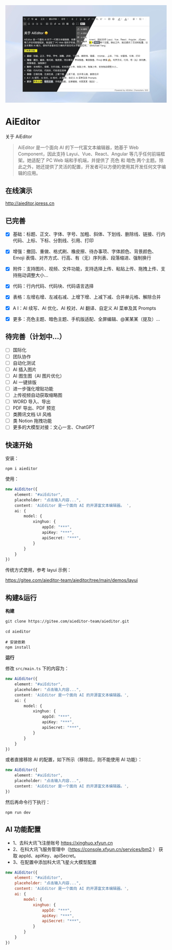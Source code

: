 ![screenshot.png](docs%2Fassets%2Fimage%2Fscreenshot.png)
# AiEditor

关于 AiEditor

> AiEditor 是一个面向 AI 的下一代富文本编辑器，她基于 Web Component，因此支持 Layui、Vue、React、Angular 等几乎任何前端框架。她适配了 PC Web 端和手机端，并提供了 亮色 和 暗色 两个主题。除此之外，她还提供了灵活的配置，开发者可以方便的使用其开发任何文字编辑的应用。



## 在线演示

http://aieditor.jpress.cn


## 已完善

- [x] 基础：标题、正文、字体、字号、加粗、斜体、下划线、删除线、链接、行内代码、上标、下标、分割线、引用、打印
- [x] 增强：撤回、重做、格式刷、橡皮擦、待办事项、字体颜色、背景颜色、Emoji 表情、对齐方式、行高、有（无）序列表、段落缩进、强制换行
- [x] 附件：支持图片、视频、文件功能，支持选择上传、粘贴上传、拖拽上传、支持拖动调整大小...
- [x] 代码：行内代码、代码块、代码语言选择
- [x] 表格：左增右增、左减右减、上增下增、上减下减、合并单元格、解除合并
- [x] A I：AI 续写、AI 优化、AI 校对、AI 翻译、自定义 AI 菜单及其 Prompts
- [x] 更多：亮色主题、暗色主题、手机版适配、全屏编辑、@某某某（提及）...


## 待完善（计划中...）

- [ ] 国际化
- [ ] 团队协作
- [ ] 自动化测试
- [ ] AI 插入图片
- [ ] AI 图生图（AI 图片优化）
- [ ] AI 一键排版
- [ ] 进一步强化增贴功能
- [ ] 上传视频自动获取缩略图
- [ ] WORD 导入、导出
- [ ] PDF 导出、PDF 预览
- [ ] 类腾讯文档 UI 风格
- [ ] 类 Notion 拖拽功能
- [ ] 更多的大模型对接：文心一言、ChatGPT

## 快速开始

安装：

```shell
npm i aieditor
```

使用：

```typescript
new AiEditor({
    element: "#aiEditor",
    placeholder: "点击输入内容...",
    content: 'AiEditor 是一个面向 AI 的开源富文本编辑器。 ',
    ai: {
        model: {
            xinghuo: {
                appId: "***",
                apiKey: "***",
                apiSecret: "***",
            }
        }
    }
})
```

传统方式使用，参考 layui 示例：

https://gitee.com/aieditor-team/aieditor/tree/main/demos/layui

## 构建&运行

**构建**

```shell
git clone https://gitee.com/aieditor-team/aieditor.git

cd aieditor

# 安装依赖
npm install
```

**运行**

修改 `src/main.ts` 下的内容为：

```typescript
new AiEditor({
    element: "#aiEditor",
    placeholder: "点击输入内容...",
    content: 'AiEditor 是一个面向 AI 的开源富文本编辑器。',
    ai: {
        model: {
            xinghuo: {
                appId: "***",
                apiKey: "***",
                apiSecret: "***",
            }
        }
    }
})
```

或者直接移除 AI 的配置，如下所示（移除后，则不能使用 AI 功能）：

```typescript
new AiEditor({
    element: "#aiEditor",
    placeholder: "点击输入内容...",
    content: 'AiEditor 是一个面向 AI 的开源富文本编辑器。',
})
```

然后再命令行下执行：

```shell
npm run dev
```



## AI 功能配置

- 1、去科大讯飞注册账号 https://xinghuo.xfyun.cn
- 2、在科大讯飞服务管理中（https://console.xfyun.cn/services/bm2 ） 获取 appId、apiKey、apiSecret。
- 3、在配置中添加科大讯飞星火大模型配置

```javascript
new AiEditor({
    element: "#aiEditor",
    placeholder: "点击输入内容...",
    content: 'AiEditor 是一个面向 AI 的开源富文本编辑器。',
    ai: {
        model: {
            xinghuo: {
                appId: "***",
                apiKey: "***",
                apiSecret: "***",
            }
        }
    }
})
```